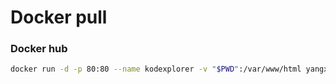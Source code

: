 # Docker pull

### Docker hub

```bash
docker run -d -p 80:80 --name kodexplorer -v "$PWD":/var/www/html yangxuan8282/kodexplorer
```



